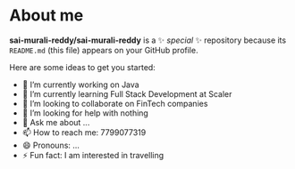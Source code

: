 # About me


**sai-murali-reddy/sai-murali-reddy** is a ✨ _special_ ✨ repository because its `README.md` (this file) appears on your GitHub profile.

Here are some ideas to get you started:

- 🔭 I’m currently working on Java
- 🌱 I’m currently learning Full Stack Development at Scaler
- 👯 I’m looking to collaborate on FinTech companies
- 🤔 I’m looking for help with nothing
- 💬 Ask me about ...
- 📫 How to reach me: 7799077319
- 😄 Pronouns: ...
- ⚡ Fun fact: I am interested in travelling
